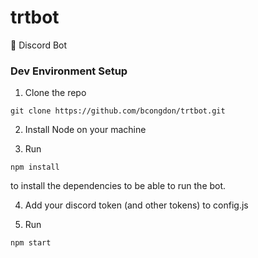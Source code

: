 # trtbot
🤖 Discord Bot

### Dev Environment Setup

1. Clone the repo
```
git clone https://github.com/bcongdon/trtbot.git
```

2. Install Node on your machine

3. Run 
```
npm install
``` 
to install the dependencies to be able to run the bot.

4. Add your discord token (and other tokens) to config.js

5. Run 
```
npm start
 ```
